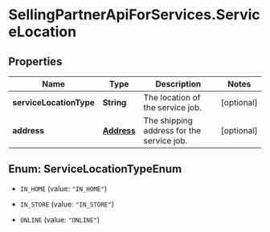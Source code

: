 # SellingPartnerApiForServices.ServiceLocation

## Properties
Name | Type | Description | Notes
------------ | ------------- | ------------- | -------------
**serviceLocationType** | **String** | The location of the service job. | [optional] 
**address** | [**Address**](Address.md) | The shipping address for the service job. | [optional] 


<a name="ServiceLocationTypeEnum"></a>
## Enum: ServiceLocationTypeEnum


* `IN_HOME` (value: `"IN_HOME"`)

* `IN_STORE` (value: `"IN_STORE"`)

* `ONLINE` (value: `"ONLINE"`)




